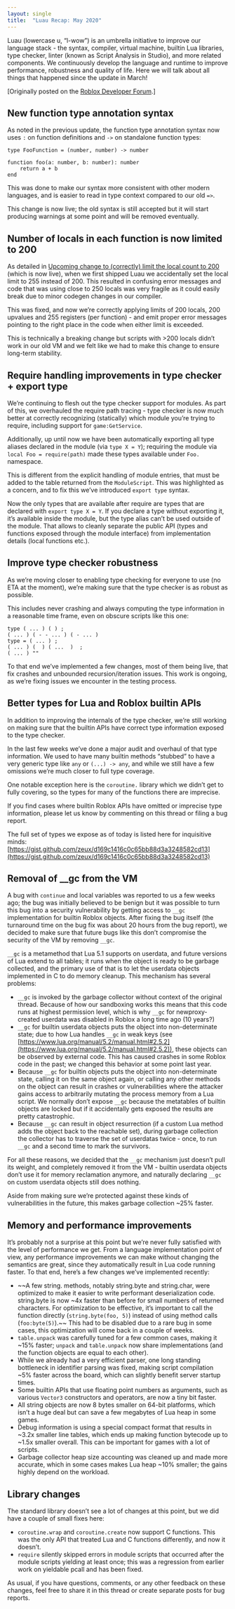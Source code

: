 ```yaml
---
layout: single
title:  "Luau Recap: May 2020"
---
```


Luau (lowercase u, “l-wow”) is an umbrella initiative to improve our language stack - the syntax, compiler, virtual machine, builtin Lua libraries, type checker, linter (known as Script Analysis in Studio), and more related components. We continuously develop the language and runtime to improve performance, robustness and quality of life. Here we will talk about all things that happened since the update in March!

[Originally posted on the [Roblox Developer Forum](https://devforum.roblox.com/t/luau-recap-may-2020/).]

## New function type annotation syntax

As noted in the previous update, the function type annotation syntax now uses `:` on function definitions and `->` on standalone function types:
```
type FooFunction = (number, number) -> number

function foo(a: number, b: number): number
    return a + b
end
```
This was done to make our syntax more consistent with other modern languages, and is easier to read in type context compared to our old `=>`.

This change is now live; the old syntax is still accepted but it will start producing warnings at some point and will be removed eventually.

## Number of locals in each function is now limited to 200
As detailed in [Upcoming change to (correctly) limit the local count to 200](https://devforum.roblox.com/t/upcoming-change-to-correctly-limit-the-local-count-to-200/528417) (which is now live), when we first shipped Luau we accidentally set the local limit to 255 instead of 200. This resulted in confusing error messages and code that was using close to 250 locals was very fragile as it could easily break due to minor codegen changes in our compiler.

This was fixed, and now we’re correctly applying limits of 200 locals, 200 upvalues and 255 registers (per function) - and emit proper error messages pointing to the right place in the code when either limit is exceeded.

This is technically a breaking change but scripts with >200 locals didn’t work in our old VM and we felt like we had to make this change to ensure long-term stability.

## Require handling improvements in type checker + export type

We’re continuing to flesh out the type checker support for modules. As part of this, we overhauled the require path tracing - type checker is now much better at correctly recognizing (statically) which module you’re trying to require, including support for `game:GetService`.

Additionally, up until now we have been automatically exporting all type aliases declared in the module (via `type X = Y`); requiring the module via `local Foo = require(path)` made these types available under `Foo.` namespace.

This is different from the explicit handling of module entries, that must be added to the table returned from the `ModuleScript`. This was highlighted as a concern, and to fix this we’ve introduced `export type` syntax.

Now the only types that are available after require are types that are declared with `export type X = Y`. If you declare a type without exporting it, it’s available inside the module, but the type alias can’t be used outside of the module. That allows to cleanly separate the public API (types and functions exposed through the module interface) from implementation details (local functions etc.).

## Improve type checker robustness

As we’re moving closer to enabling type checking for everyone to use (no ETA at the moment), we’re making sure that the type checker is as robust as possible.

This includes never crashing and always computing the type information in a reasonable time frame, even on obscure scripts like this one:
```
type ( ... ) ( ) ;
( ... ) ( - - ... ) ( - ... )
type = ( ... ) ;
( ... ) (  ) ( ...  )  ;
( ... ) ""
```
To that end we’ve implemented a few changes, most of them being live, that fix crashes and unbounded recursion/iteration issues. This work is ongoing, as we’re fixing issues we encounter in the testing process.

## Better types for Lua and Roblox builtin APIs

In addition to improving the internals of the type checker, we’re still working on making sure that the builtin APIs have correct type information exposed to the type checker.

In the last few weeks we’ve done a major audit and overhaul of that type information. We used to have many builtin methods “stubbed” to have a very generic type like `any` or `(...) -> any`, and while we still have a few omissions we’re much closer to full type coverage.

One notable exception here is the `coroutine.` library which we didn’t get to fully covering, so the types for many of the functions there are imprecise.

If you find cases where builtin Roblox APIs have omitted or imprecise type information, please let us know by commenting on this thread or filing a bug report.

The full set of types we expose as of today is listed here for inquisitive minds: [https://gist.github.com/zeux/d169c1416c0c65bb88d3a3248582cd13](https://gist.github.com/zeux/d169c1416c0c65bb88d3a3248582cd13)

## Removal of __gc from the VM
A bug with `continue` and local variables was reported to us a few weeks ago; the bug was initially believed to be benign but it was possible to turn this bug into a security vulnerability by getting access to `__gc` implementation for builtin Roblox objects. After fixing the bug itself (the turnaround time on the bug fix was about 20 hours from the bug report), we decided to make sure that future bugs like this don’t compromise the security of the VM by removing `__gc`.

`__gc` is a metamethod that Lua 5.1 supports on userdata, and future versions of Lua extend to all tables; it runs when the object is ready to be garbage collected, and the primary use of that is to let the userdata objects implemented in C to do memory cleanup. This mechanism has several problems:

 * `__gc` is invoked by the garbage collector without context of the original thread. Because of how our sandboxing works this means that this code runs at highest permission level, which is why `__gc` for newproxy-created userdata was disabled in Roblox a long time ago (10 years?)
 * `__gc` for builtin userdata objects puts the object into non-determinate state; due to how Lua handles `__gc` in weak keys (see [https://www.lua.org/manual/5.2/manual.html#2.5.2](https://www.lua.org/manual/5.2/manual.html#2.5.2)), these objects can be observed by external code. This has caused crashes in some Roblox code in the past; we changed this behavior at some point last year.
 * Because `__gc` for builtin objects puts the object into non-determinate state, calling it on the same object again, or calling any other methods on the object can result in crashes or vulnerabilities where the attacker gains access to arbitrarily mutating the process memory from a Lua script. We normally don’t expose `__gc` because the metatables of builtin objects are locked but if it accidentally gets exposed the results are pretty catastrophic.
 * Because `__gc` can result in object resurrection (if a custom Lua method adds the object back to the reachable set), during garbage collection the collector has to traverse the set of userdatas twice - once, to run `__gc` and a second time to mark the survivors.
 
For all these reasons, we decided that the `__gc` mechanism just doesn’t pull its weight, and completely removed it from the VM - builtin userdata objects don’t use it for memory reclamation anymore, and naturally declaring `__gc` on custom userdata objects still does nothing.

Aside from making sure we’re protected against these kinds of vulnerabilities in the future, this makes garbage collection ~25% faster.

## Memory and performance improvements

It’s probably not a surprise at this point but we’re never fully satisfied with the level of performance we get. From a language implementation point of view, any performance improvements we can make without changing the semantics are great, since they automatically result in Lua code running faster. To that end, here’s a few changes we’ve implemented recently:

 * ~~A few string. methods, notably string.byte and string.char, were optimized to make it easier to write performant deserialization code. string.byte is now ~4x faster than before for small numbers of returned characters. For optimization to be effective, it’s important to call the function directly (`string.byte(foo, 5)`) instead of using method calls (`foo:byte(5)`).~~ This had to be disabled due to a rare bug in some cases, this optimization will come back in a couple of weeks.
 * `table.unpack` was carefully tuned for a few common cases, making it ~15% faster; `unpack` and `table.unpack` now share implementations (and the function objects are equal to each other).
 * While we already had a very efficient parser, one long standing bottleneck in identifier parsing was fixed, making script compilation ~5% faster across the board, which can slightly benefit server startup times.
 * Some builtin APIs that use floating point numbers as arguments, such as various `Vector3` constructors and operators, are now a tiny bit faster.
 * All string objects are now 8 bytes smaller on 64-bit platforms, which isn’t a huge deal but can save a few megabytes of Lua heap in some games.
 * Debug information is using a special compact format that results in ~3.2x smaller line tables, which ends up making function bytecode up to ~1.5x smaller overall. This can be important for games with a lot of scripts.
 * Garbage collector heap size accounting was cleaned up and made more accurate, which in some cases makes Lua heap ~10% smaller; the gains highly depend on the workload.

## Library changes
 
The standard library doesn’t see a lot of changes at this point, but we did have a couple of small fixes here:

 * `coroutine.wrap` and `coroutine.create` now support C functions. This was the only API that treated Lua and C functions differently, and now it doesn’t.
 * `require` silently skipped errors in module scripts that occurred after the module scripts yielding at least once; this was a regression from earlier work on yieldable pcall and has been fixed.
 
As usual, if you have questions, comments, or any other feedback on these changes, feel free to share it in this thread or create separate posts for bug reports.